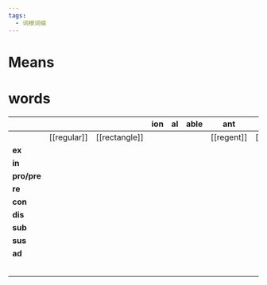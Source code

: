 ```yaml
---
tags:
  - 词根词缀
---
```

# Means

# words
|             |             |               | **ion** | **al** | **able** | **ant**    | **ate**      |             |               |
| ----------- | ----------- | ------------- | ------- | ------ | -------- | ---------- | ------------ | ----------- | ------------- |
|             | [[regular]] | [[rectangle]] |         |        |          | [[regent]] | [[regulate]] | [[regency]] | [[rectify]]   |
| **ex**      |             |               |         |        |          |            |              |             |               |
| **in**      |             |               |         |        |          |            |              |             |               |
| **pro/pre** |             |               |         |        |          |            |              |             |               |
| **re**      |             |               |         |        |          |            |              |             |               |
| **con**     |             |               |         |        |          |            |              |             |               |
| **dis**     |             |               |         |        |          |            |              |             |               |
| **sub**     |             |               |         |        |          |            |              |             |               |
| **sus**     |             |               |         |        |          |            |              |             |               |
| **ad**      |             |               |         |        |          |            |              |             |               |
|             |             |               |         |        |          |            |              | [[regime]]  | [[rectitude]] |
|             |             |               |         |        |          |            |              |             |               |
